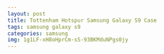 ```yaml
---
layout: post
title: Tottenham Hotspur Samsung Galaxy S9 Case
tags: samsung galaxy s9
categories: samsung
img: 1g1LF-xH8oHprCm-sS-93BKMduNPgs0jy
---
```

